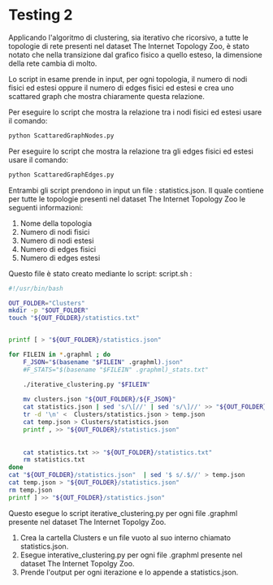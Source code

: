 # Testing 2

Applicando l'algoritmo di clustering, sia iterativo che ricorsivo, a tutte le topologie di rete presenti nel dataset The Internet Topology Zoo, è stato notato che nella transizione dal grafico fisico a quello esteso, la dimensione della rete cambia di molto.

Lo script in esame prende in input, per ogni topologia, il numero di nodi fisici ed estesi oppure il numero di edges fisici ed estesi e crea uno scattared graph che mostra chiaramente questa relazione.

Per eseguire lo script che mostra la relazione tra i nodi fisici ed estesi usare il comando:
~~~bash
python ScattaredGraphNodes.py 
~~~
Per eseguire lo script che mostra la relazione tra gli edges fisici ed estesi usare il comando:
~~~bash
python ScattaredGraphEdges.py 
~~~

Entrambi gli script prendono in input un file : statistics.json. Il quale contiene per tutte le topologie presenti nel dataset The Internet Topology Zoo le seguenti informazioni:
1. Nome della topologia
1. Numero di nodi fisici
1. Numero di nodi estesi
1. Numero di edges fisici
1. Numero di edges estesi

Questo file è stato creato mediante lo script: script.sh :
~~~bash
#!/usr/bin/bash

OUT_FOLDER="Clusters" 
mkdir -p "$OUT_FOLDER"
touch "${OUT_FOLDER}/statistics.txt"


printf [ > "${OUT_FOLDER}/statistics.json" 

for FILEIN in *.graphml ; do
    F_JSON="$(basename "$FILEIN" .graphml).json"
    #F_STATS="$(basename "$FILEIN" .graphml)_stats.txt"

    ./iterative_clustering.py "$FILEIN"
    
    mv clusters.json "${OUT_FOLDER}/${F_JSON}" 
    cat statistics.json | sed 's/\[//' | sed 's/\]//' >> "${OUT_FOLDER}/statistics.json"
    tr -d '\n' <  Clusters/statistics.json > temp.json
    cat temp.json > Clusters/statistics.json 
    printf , >> "${OUT_FOLDER}/statistics.json"
    
    
    cat statistics.txt >> "${OUT_FOLDER}/statistics.txt"
    rm statistics.txt
done
cat "${OUT_FOLDER}/statistics.json"  | sed '$ s/.$//' > temp.json 
cat temp.json > "${OUT_FOLDER}/statistics.json" 
rm temp.json
printf ] >> "${OUT_FOLDER}/statistics.json"
~~~

Questo  esegue lo script iterative_clustering.py per ogni file .graphml presente nel dataset The Internet Topolgy Zoo.
1. Crea la cartella Clusters e un file vuoto al suo interno chiamato statistics.json.
1. Esegue interative_clustering.py per ogni file .graphml presente nel dataset The Internet Topolgy Zoo.
1. Prende l'output per ogni iterazione e lo appende a statistics.json.
